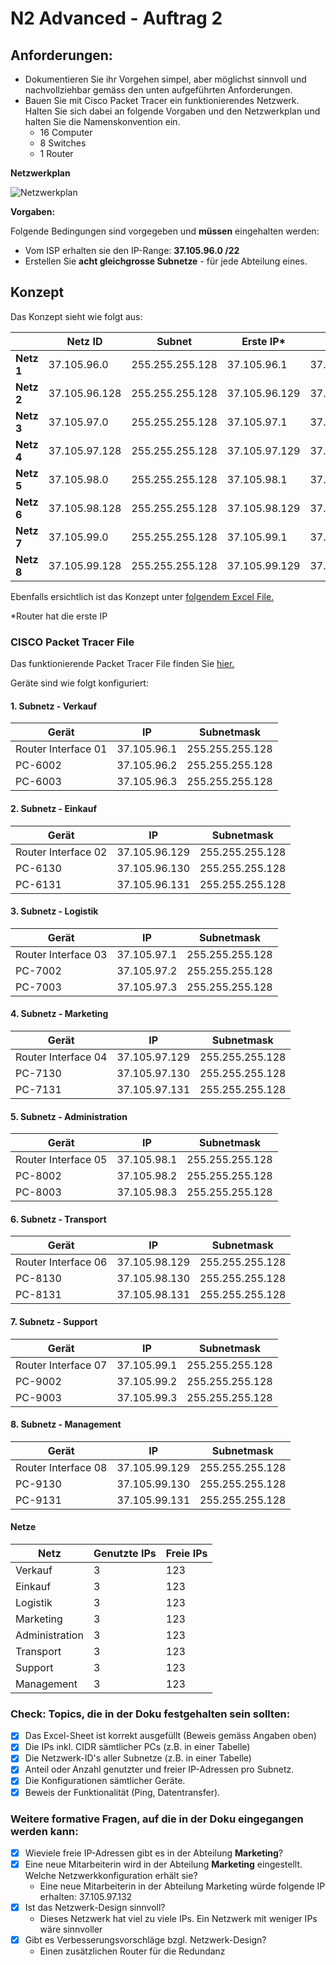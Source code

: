 # N2 Advanced - Auftrag 2

## Anforderungen:
- Dokumentieren Sie ihr Vorgehen simpel, aber möglichst sinnvoll und nachvollziehbar gemäss den unten aufgeführten Anforderungen. 
- Bauen Sie mit Cisco Packet Tracer ein funktionierendes Netzwerk. Halten Sie sich dabei an folgende Vorgaben und den Netzwerkplan und halten Sie die Namenskonvention ein.
    - 16 Computer
    - 8 Switches
    - 1 Router

**Netzwerkplan**

![Netzwerkplan]([P2_2_netzwerkplan_800.png](https://github.com/erionreci-5/M129/blob/main/Bilder/P2_2_netzwerkplan_800.jpg))


**Vorgaben:**

Folgende Bedingungen sind vorgegeben und **müssen** eingehalten werden:

- Vom ISP erhalten sie den IP-Range: **37.105.96.0 /22**
- Erstellen Sie **acht gleichgrosse Subnetze** - für jede Abteilung eines.

## Konzept

Das Konzept sieht wie folgt aus:

|            | Netz ID       | Subnet          | Erste IP*     | Letzte IP     | Broadcast     |
|------------|---------------|-----------------|---------------|---------------|---------------|
| **Netz 1** | 37.105.96.0   | 255.255.255.128 | 37.105.96.1   | 37.105.96.126 | 37.105.96.127 |
| **Netz 2** | 37.105.96.128 | 255.255.255.128 | 37.105.96.129 | 37.105.96.254 | 37.105.96.255 |
| **Netz 3** | 37.105.97.0   | 255.255.255.128 | 37.105.97.1   | 37.105.97.126 | 37.105.97.127 |
| **Netz 4** | 37.105.97.128 | 255.255.255.128 | 37.105.97.129 | 37.105.97.254 | 37.105.97.255 |
| **Netz 5** | 37.105.98.0   | 255.255.255.128 | 37.105.98.1   | 37.105.98.126 | 37.105.98.127 |
| **Netz 6** | 37.105.98.128 | 255.255.255.128 | 37.105.98.129 | 37.105.98.254 | 37.105.98.255 |
| **Netz 7** | 37.105.99.0   | 255.255.255.128 | 37.105.99.1   | 37.105.99.126 | 37.105.99.127 |
| **Netz 8** | 37.105.99.128 | 255.255.255.128 | 37.105.99.129 | 37.105.99.254 | 37.105.99.255 |

Ebenfalls ersichtlich ist das Konzept unter [folgendem Excel File.](P2_2_Netzwerk-Einteilung.xlsx)

*Router hat die erste IP

### CISCO Packet Tracer File

Das funktionierende Packet Tracer File finden Sie [hier.](P2_2_Vorlage.pkt)

Geräte sind wie folgt konfiguriert:

#### 1. Subnetz - Verkauf
| Gerät               | IP             | Subnetmask       |
|---------------------|----------------|------------------|
| Router Interface 01 |  37.105.96.1   | 255.255.255.128  |
| PC-6002             |  37.105.96.2   | 255.255.255.128  |
| PC-6003             |  37.105.96.3   | 255.255.255.128  |

#### 2. Subnetz - Einkauf
| Gerät               | IP               | Subnetmask       |
|---------------------|------------------|------------------|
| Router Interface 02 |  37.105.96.129   | 255.255.255.128  |
| PC-6130             |  37.105.96.130   | 255.255.255.128  |
| PC-6131             |  37.105.96.131   | 255.255.255.128  |

#### 3. Subnetz - Logistik
| Gerät               | IP             | Subnetmask       |
|---------------------|----------------|------------------|
| Router Interface 03 |  37.105.97.1   | 255.255.255.128  |
| PC-7002             |  37.105.97.2   | 255.255.255.128  |
| PC-7003             |  37.105.97.3   | 255.255.255.128  |

#### 4. Subnetz - Marketing
| Gerät               | IP               | Subnetmask       |
|---------------------|------------------|------------------|
| Router Interface 04 |  37.105.97.129   | 255.255.255.128  |
| PC-7130             |  37.105.97.130   | 255.255.255.128  |
| PC-7131             |  37.105.97.131   | 255.255.255.128  |

#### 5. Subnetz - Administration
| Gerät               | IP             | Subnetmask       |
|---------------------|----------------|------------------|
| Router Interface 05 |  37.105.98.1   | 255.255.255.128  |
| PC-8002             |  37.105.98.2   | 255.255.255.128  |
| PC-8003             |  37.105.98.3   | 255.255.255.128  |

#### 6. Subnetz - Transport
| Gerät               | IP               | Subnetmask       |
|---------------------|------------------|------------------|
| Router Interface 06 |  37.105.98.129   | 255.255.255.128  |
| PC-8130             |  37.105.98.130   | 255.255.255.128  |
| PC-8131             |  37.105.98.131   | 255.255.255.128  |

#### 7. Subnetz - Support
| Gerät               | IP             | Subnetmask       |
|---------------------|----------------|------------------|
| Router Interface 07 |  37.105.99.1   | 255.255.255.128  |
| PC-9002             |  37.105.99.2   | 255.255.255.128  |
| PC-9003             |  37.105.99.3   | 255.255.255.128  |

#### 8. Subnetz - Management
| Gerät               | IP               | Subnetmask       |
|---------------------|------------------|------------------|
| Router Interface 08 |  37.105.99.129   | 255.255.255.128  |
| PC-9130             |  37.105.99.130   | 255.255.255.128  |
| PC-9131             |  37.105.99.131   | 255.255.255.128  |

#### Netze

| Netz             | Genutzte IPs | Freie IPs |
|------------------|--------------|-----------|
| Verkauf          |      3       |    123    |
| Einkauf          |      3       |    123    |
| Logistik         |      3       |    123    |
| Marketing        |      3       |    123    |
| Administration   |      3       |    123    |
| Transport        |      3       |    123    |
| Support          |      3       |    123    |
| Management       |      3       |    123    |

### Check: Topics, die in der Doku festgehalten sein sollten:

- [x] Das Excel-Sheet ist korrekt ausgefüllt (Beweis gemäss Angaben oben)
- [x] Die IPs inkl. CIDR sämtlicher PCs (z.B. in einer Tabelle)
- [x] Die Netzwerk-ID's aller Subnetze (z.B. in einer Tabelle)
- [x] Anteil oder Anzahl genutzter und freier IP-Adressen pro Subnetz.
- [x] Die Konfigurationen sämtlicher Geräte.
- [x] Beweis der Funktionalität (Ping, Datentransfer).

### Weitere formative Fragen, auf die in der Doku eingegangen werden kann:
- [x] Wieviele freie IP-Adressen gibt es in der Abteilung **Marketing**?
- [x] Eine neue Mitarbeiterin wird in der Abteilung **Marketing** eingestellt. Welche Netzwerkkonfiguration erhält sie?
  - Eine neue Mitarbeiterin in der Abteilung Marketing würde folgende IP erhalten: 37.105.97.132
- [x] Ist das Netzwerk-Design sinnvoll?
  - Dieses Netzwerk hat viel zu viele IPs. Ein Netzwerk mit weniger IPs wäre sinnvoller
- [x] Gibt es Verbesserungsvorschläge bzgl. Netzwerk-Design?
  - Einen zusätzlichen Router für die Redundanz

